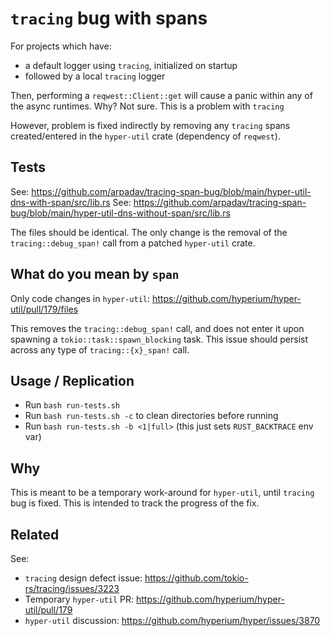 # `tracing` bug with spans

For projects which have:

* a default logger using `tracing`, initialized on startup
* followed by a local `tracing` logger

Then, performing a `reqwest::Client::get` will cause a panic within any of the async runtimes. Why? Not sure. This is a problem with `tracing`

However, problem is fixed indirectly by removing any `tracing` spans created/entered in the `hyper-util` crate (dependency of `reqwest`).

## Tests

See: https://github.com/arpadav/tracing-span-bug/blob/main/hyper-util-dns-with-span/src/lib.rs
See: https://github.com/arpadav/tracing-span-bug/blob/main/hyper-util-dns-without-span/src/lib.rs

The files should be identical. The only change is the removal of the `tracing::debug_span!` call from a patched `hyper-util` crate.

## What do you mean by `span`

Only code changes in `hyper-util`: https://github.com/hyperium/hyper-util/pull/179/files

This removes the `tracing::debug_span!` call, and does not enter it upon spawning a `tokio::task::spawn_blocking` task. This issue should persist across any type of `tracing::{x}_span!` call.

## Usage / Replication

* Run `bash run-tests.sh`
* Run `bash run-tests.sh -c` to clean directories before running
* Run `bash run-tests.sh -b <1|full>` (this just sets `RUST_BACKTRACE` env var)

## Why

This is meant to be a temporary work-around for `hyper-util`, until `tracing` bug is fixed. This is intended to track the progress of the fix.

## Related

See:

* `tracing` design defect issue: https://github.com/tokio-rs/tracing/issues/3223
* Temporary `hyper-util` PR: https://github.com/hyperium/hyper-util/pull/179
* `hyper-util` discussion: https://github.com/hyperium/hyper/issues/3870
